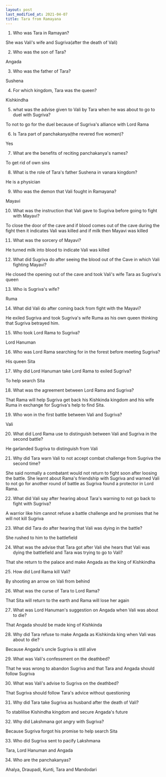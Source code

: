 ```yaml
---
layout: post
last_modified_at: 2021-04-07
title: Tara from Ramayana
---
```

 
 
1) Who was Tara in Ramayan?

She was Vali's wife and Sugriva(after the death of Vali)

2) Who was the son of Tara?

Angada

3) Who was the father of Tara?

Sushena

4) For which kingdom, Tara was the queen?

Kishkindha

5) what was the advise given to Vali by Tara when he was about to go to duel with Sugriva?

To not to go for the duel because of Sugriva's alliance with Lord Rama

6) Is Tara part of panchakanya(the revered five women)?

Yes

7) What are the benefits of reciting panchakanya's names?

To get rid of own sins

8) What is the role of Tara's father Sushena in vanara kingdom?

He is a physician

9) Who was the demon that Vali fought in Ramayana?

Mayavi

10) What was the instruction that Vali gave to Sugriva before going to fight with Mayavi?

To close the door of the cave and if blood comes out of the cave during the fight then it indicates Vali was killed and if milk then Mayavi was killed

11) What was the sorcery of Mayavi?

He turned milk into blood to indicate Vali was killed

12) What did Sugriva do after seeing the blood out of the Cave in which Vali fighting Mayavi?

He closed the opening out of the cave and took Vali's wife Tara as Sugriva's queen


13)  Who is Sugriva's wife?

Ruma

14) What did Vali do after coming back from fight with the Mayavi?

He exiled Sugriva and took Sugriva's wife Ruma as his own queen thinking that Sugriva betrayed him.

15) Who took Lord Rama to Sugriva?

Lord Hanuman

16) Who was Lord Rama searching for in the forest before meeting Sugriva?

His queen Sita

17) Why did Lord Hanuman take Lord Rama to exiled Sugriva?

To help search Sita

18) What was the agreement between Lord Rama and Sugriva?

That Rama will help Sugriva get back his Kishkinda kingdom and his wife Ruma in exchange for Sugriva's help to find Sita.

19) Who won in the first battle between Vali and Sugriva?

Vali

20) What did Lord Rama use to distinguish between Vali and Sugriva in the second battle?

He garlanded Sugriva to distinguish from Vali

21) Why did Tara warn Vali to not accept combat challenge from Sugriva the second time?

She said normally a combatant would not return to fight soon after loosing the battle. She learnt about Rama's friendship with Sugriva and warned Vali to not go for another round of battle as Sugriva found a protector in Lord Rama.

22) What did Vali say after hearing about Tara's warning to not go back to fight with Sugriva?

A warrior like him cannot refuse a battle challenge and he promises that he will not kill Sugriva

23) What did Tara do after hearing that Vali was dying in the battle?

She rushed to him to the battlefield

24) What was the advise that Tara got after Vali she hears that Vali was dying the battlefield and Tara was trying to go to Vali?

That she return to the palace and make Angada as the king of Kishkindha

25) How did Lord Rama kill Vali?

By shooting an arrow on Vali from behind

26) What was the curse of Tara to Lord Rama?

That Sita will return to the earth and Rama will lose her again

27) What was Lord Hanuman's suggestion on Angada when Vali was about to die?

That Angada should be made king of Kishkinda

28) Why did Tara refuse to make Angada as Kishkinda king when Vali was about to die?

Because Angada's uncle Sugriva is still alive 

29) What was Vali's confessment on the deathbed?

That he was wrong to abandon Sugriva and that Tara and Angada should follow Sugriva

30) What was Vali's advise to Sugriva on the deathbed?

That Sugriva should follow Tara's advice without questioning

31) Why did Tara take Sugriva as husband after the death of Vali?

To stablilise Kishindha kingdom and secure Angada's future

32) Why did Lakshmana got angry with Sugriva?

Because Sugriva forgot his promise to help search Sita

33) Who did Sugriva sent to pacify Lakshmana

Tara, Lord Hanuman and Angada

34) Who are the panchakanyas?

Ahalya, Draupadi, Kunti, Tara and Mandodari







